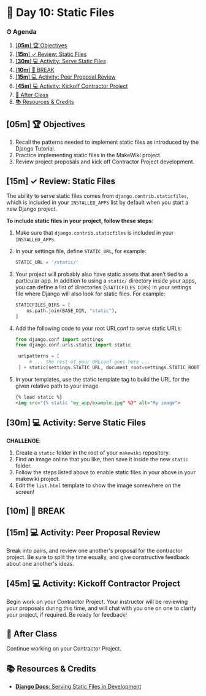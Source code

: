 # 📜 Day 10: Static Files


### ⏱ Agenda

1. [[**05m**] 🏆 Objectives](#05m--objectives)
2. [[**15m**] ✓ Review: Static Files](#15m--review-static-files)
3. [[**30m**] 💻 Activity: Serve Static Files](#30m--activity-serve-static-files)
4. [[**10m**] 🌴 BREAK](#10m--break)
5. [[**15m**] 💻 Activity: Peer Proposal Review](#15m--activity-peer-proposal-review)
6. [[**45m**] 💻 Activity: Kickoff Contractor Project](#45m--activity-kickoff-contractor-project)
7. [🌃 After Class](#-after-class)
8. [📚 Resources & Credits](#-resources--credits)


## [**05m**] 🏆 Objectives

1. Recall the patterns needed to implement static files as introduced by the Django Tutorial.
2. Practice implementing static files in the MakeWiki project.
3. Review project proposals and kick off Contractor Project development.

## [**15m**] ✓ Review: Static Files

The ability to serve static files comes from `django.contrib.staticfiles`, which is included in your `INSTALLED_APPS` list by default when you start a new Django project.

**To include static files in your project, follow these steps**:

1. Make sure that `django.contrib.staticfiles` is included in your `INSTALLED_APPS`.
1. In your settings file, define `STATIC_URL`, for example:

      ```python
      STATIC_URL = '/static/'
      ```

1. Your project will probably also have static assets that aren’t tied to a particular app. In addition to using a `static/` directory inside your apps, you can define a list of directories (`STATICFILES_DIRS`) in your settings file where Django will also look for static files. For example:

    ```python
    STATICFILES_DIRS = [
        os.path.join(BASE_DIR, "static"),
    ]
    ```

1. Add the following code to your root URLconf to serve static URLs:

   ```python
   from django.conf import settings
   from django.conf.urls.static import static

    urlpatterns = [
        # ... the rest of your URLconf goes here ...
    ] + static(settings.STATIC_URL, document_root=settings.STATIC_ROOT)
    ```

1. In your templates, use the static template tag to build the URL for the given relative path to your image.

      ```html
      {% load static %}
      <img src="{% static "my_app/example.jpg" %}" alt="My image">
      ```

<!-- > -->

## [**30m**] 💻 Activity: Serve Static Files

**CHALLENGE**:

1. Create a `static` folder in the root of your `makewiki` repository.
2. Find an image online that you like, then save it inside the new `static` folder.
3. Follow the steps listed above to enable static files in your above in your makewiki project.
4. Edit the `list.html` template to show the image somewhere on the screen!

## [**10m**] 🌴 BREAK

## [**15m**] 💻 Activity: Peer Proposal Review

Break into pairs, and review one another's proposal for the contractor project. Be sure to split the time equally, and give constructive feedback about one another's ideas.

## [**45m**] 💻 Activity: Kickoff Contractor Project

Begin work on your Contractor Project. Your instructor will be reviewing your proposals during this time, and will chat with you one on one to clarify your project, if required. Be ready for feedback!

## 🌃 After Class

Continue working on your Contractor Project.

## 📚 Resources & Credits

- [**Django Docs**: Serving Static Files in Development](https://docs.djangoproject.com/en/2.2/howto/static-files/)
